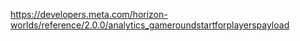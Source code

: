 https://developers.meta.com/horizon-worlds/reference/2.0.0/analytics_gameroundstartforplayerspayload